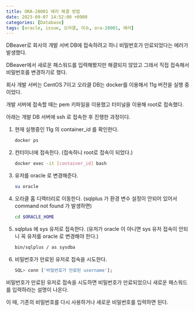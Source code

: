 ```yaml
---
title: ORA-28001 에러 해결 방법
date: 2023-09-07 14:52:00 +0900
categories: [Database]
tags: [oracle, issue, 오라클, 이슈, ora-28001, 에러]
---
```


DBeaver로 회사의 개발 서버 DB에 접속하려고 하니 비밀번호가 만료되었다는 에러가 발생했다.

DBeaver에서 새로운 패스워드를 입력해봤지만 해결되지 않았고 그래서 직접 접속해서 비밀번호를 변경하기로 했다.

회사 개발 서버는 CentOS 7이고 오라클 DB는 docker를 이용해서 11g 버전을 실행 중이었다.

개발 서버에 접속할 때는 pem 키파일을 이용했고 터미널을 이용해 root로 접속했다.

아래는 개발 DB 서버에 ssh 로 접속한 후 진행한 과정이다.

1. 현재 실행중인 11g 의 container_id 를 확인한다.

    ```bash
    docker ps
    ```

2. 컨터이너에 접속한다. (접속하니 root로 접속이 되었다.)

    ```bash
    docker exec -it [container_id] bash
    ```

3. 유저를 oracle 로 변경해준다.

    ```bash
    su oracle
    ```

4. 오라클 홈 디렉터리로 이동한다. (sqlplus 가 환경 변수 설정이 안되어 있어서 command not found 가 발생하면)

    ```bash
    cd $ORACLE_HOME
    ```

5. sqlplus 에 sys 유저로 접속한다. (유저가 oracle 이 아니면 sys 유저 접속이 안되니 꼭 유저를 oracle 로 변경해야 한다.)

    ```bash
    bin/sqlplus / as sysdba
    ```

6. 비밀번호가 만료된 유저로 접속을 시도한다.

    ```sql
    SQL> conn ['비밀번호가 만료된 username'];
    ```

비밀번호가 만료된 유저로 접속을 시도하면 비밀번호가 만료되었으니 새로운 패스워드를 입력하라는 설명이 나온다.

이 때, 기존의 비밀번호를 다시 사용하거나 새로운 비밀번호를 입력하면 된다.